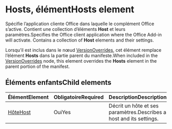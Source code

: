# <a name="hosts-element"></a><span data-ttu-id="144ab-101">Hosts, élément</span><span class="sxs-lookup"><span data-stu-id="144ab-101">Hosts element</span></span>

<span data-ttu-id="144ab-p101">Spécifie l’application cliente Office dans laquelle le complément Office s’active. Contient une collection d’éléments **Host** et leurs paramètres.</span><span class="sxs-lookup"><span data-stu-id="144ab-p101">Specifies the Office client application where the Office Add-in will activate. Contains a collection of **Host** elements and their settings.</span></span> 

<span data-ttu-id="144ab-104">Lorsqu’il est inclus dans le nœud [VersionOverrides](versionoverrides.md), cet élément remplace l’élément **Hosts** dans la partie parent du manifeste.</span><span class="sxs-lookup"><span data-stu-id="144ab-104">When included in the [VersionOverrides](versionoverrides.md) node, this element overrides the **Hosts** element in the parent portion of the manifest.</span></span> 

## <a name="child-elements"></a><span data-ttu-id="144ab-105">Éléments enfants</span><span class="sxs-lookup"><span data-stu-id="144ab-105">Child elements</span></span>

|  <span data-ttu-id="144ab-106">Élément</span><span class="sxs-lookup"><span data-stu-id="144ab-106">Element</span></span> |  <span data-ttu-id="144ab-107">Obligatoire</span><span class="sxs-lookup"><span data-stu-id="144ab-107">Required</span></span>  |  <span data-ttu-id="144ab-108">Description</span><span class="sxs-lookup"><span data-stu-id="144ab-108">Description</span></span>  |
|:-----|:-----|:-----|
|  [<span data-ttu-id="144ab-109">Hôte</span><span class="sxs-lookup"><span data-stu-id="144ab-109">Host</span></span>](host.md)    |  <span data-ttu-id="144ab-110">Oui</span><span class="sxs-lookup"><span data-stu-id="144ab-110">Yes</span></span>   |  <span data-ttu-id="144ab-111">Décrit un hôte et ses paramètres.</span><span class="sxs-lookup"><span data-stu-id="144ab-111">Describes a host and its settings.</span></span> |

